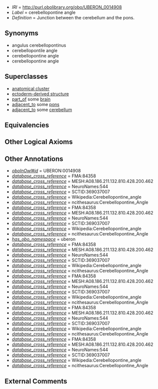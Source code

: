  * *IRI* = http://purl.obolibrary.org/obo/UBERON_0014908
 * *Label* = cerebellopontine angle
 * *Definition* = Junction between the cerebellum and the pons.

## Synonyms

 * angulus cerebellopontinus
 * cerebellopontile angle
 * cerebellopontine angle
 * cerebellopontine angle

## Superclasses

 * [anatomical cluster](../../UBERON/77/UBERON_0000477.md)
 * [ectoderm-derived structure](../../UBERON/21/UBERON_0004121.md)
 * [part_of](../../BFO/50/BFO_0000050.md) some [brain](../../UBERON/55/UBERON_0000955.md)
 * [adjacent_to](../../RO/20/RO_0002220.md) some [pons](../../UBERON/88/UBERON_0000988.md)
 * [adjacent_to](../../RO/20/RO_0002220.md) some [cerebellum](../../UBERON/37/UBERON_0002037.md)

## Equivalencies


## Other Logical Axioms


## Other Annotations

 * *[oboInOwl#id](../../id/oboInOwl#id.md)* = UBERON:0014908
 * *[database_cross_reference](../../ef/oboInOwl#hasDbXref.md)* = FMA:84358
 * *[database_cross_reference](../../ef/oboInOwl#hasDbXref.md)* = MESH:A08.186.211.132.810.428.200.462
 * *[database_cross_reference](../../ef/oboInOwl#hasDbXref.md)* = NeuroNames:544
 * *[database_cross_reference](../../ef/oboInOwl#hasDbXref.md)* = SCTID:369037007
 * *[database_cross_reference](../../ef/oboInOwl#hasDbXref.md)* = Wikipedia:Cerebellopontine_angle
 * *[database_cross_reference](../../ef/oboInOwl#hasDbXref.md)* = ncithesaurus:Cerebellopontine_Angle
 * *[database_cross_reference](../../ef/oboInOwl#hasDbXref.md)* = FMA:84358
 * *[database_cross_reference](../../ef/oboInOwl#hasDbXref.md)* = MESH:A08.186.211.132.810.428.200.462
 * *[database_cross_reference](../../ef/oboInOwl#hasDbXref.md)* = NeuroNames:544
 * *[database_cross_reference](../../ef/oboInOwl#hasDbXref.md)* = SCTID:369037007
 * *[database_cross_reference](../../ef/oboInOwl#hasDbXref.md)* = Wikipedia:Cerebellopontine_angle
 * *[database_cross_reference](../../ef/oboInOwl#hasDbXref.md)* = ncithesaurus:Cerebellopontine_Angle
 * *[has_obo_namespace](../../ce/oboInOwl#hasOBONamespace.md)* = uberon
 * *[database_cross_reference](../../ef/oboInOwl#hasDbXref.md)* = FMA:84358
 * *[database_cross_reference](../../ef/oboInOwl#hasDbXref.md)* = MESH:A08.186.211.132.810.428.200.462
 * *[database_cross_reference](../../ef/oboInOwl#hasDbXref.md)* = NeuroNames:544
 * *[database_cross_reference](../../ef/oboInOwl#hasDbXref.md)* = SCTID:369037007
 * *[database_cross_reference](../../ef/oboInOwl#hasDbXref.md)* = Wikipedia:Cerebellopontine_angle
 * *[database_cross_reference](../../ef/oboInOwl#hasDbXref.md)* = ncithesaurus:Cerebellopontine_Angle
 * *[database_cross_reference](../../ef/oboInOwl#hasDbXref.md)* = FMA:84358
 * *[database_cross_reference](../../ef/oboInOwl#hasDbXref.md)* = MESH:A08.186.211.132.810.428.200.462
 * *[database_cross_reference](../../ef/oboInOwl#hasDbXref.md)* = NeuroNames:544
 * *[database_cross_reference](../../ef/oboInOwl#hasDbXref.md)* = SCTID:369037007
 * *[database_cross_reference](../../ef/oboInOwl#hasDbXref.md)* = Wikipedia:Cerebellopontine_angle
 * *[database_cross_reference](../../ef/oboInOwl#hasDbXref.md)* = ncithesaurus:Cerebellopontine_Angle
 * *[database_cross_reference](../../ef/oboInOwl#hasDbXref.md)* = FMA:84358
 * *[database_cross_reference](../../ef/oboInOwl#hasDbXref.md)* = MESH:A08.186.211.132.810.428.200.462
 * *[database_cross_reference](../../ef/oboInOwl#hasDbXref.md)* = NeuroNames:544
 * *[database_cross_reference](../../ef/oboInOwl#hasDbXref.md)* = SCTID:369037007
 * *[database_cross_reference](../../ef/oboInOwl#hasDbXref.md)* = Wikipedia:Cerebellopontine_angle
 * *[database_cross_reference](../../ef/oboInOwl#hasDbXref.md)* = ncithesaurus:Cerebellopontine_Angle
 * *[database_cross_reference](../../ef/oboInOwl#hasDbXref.md)* = FMA:84358
 * *[database_cross_reference](../../ef/oboInOwl#hasDbXref.md)* = MESH:A08.186.211.132.810.428.200.462
 * *[database_cross_reference](../../ef/oboInOwl#hasDbXref.md)* = NeuroNames:544
 * *[database_cross_reference](../../ef/oboInOwl#hasDbXref.md)* = SCTID:369037007
 * *[database_cross_reference](../../ef/oboInOwl#hasDbXref.md)* = Wikipedia:Cerebellopontine_angle
 * *[database_cross_reference](../../ef/oboInOwl#hasDbXref.md)* = ncithesaurus:Cerebellopontine_Angle

## External Comments

